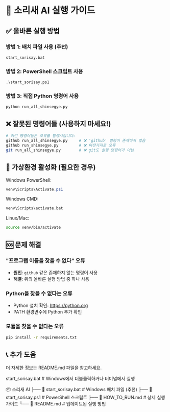 # 🚀 소리새 AI 실행 가이드

## ✅ 올바른 실행 방법

### 방법 1: 배치 파일 사용 (추천)

```
start_sorisay.bat
```

### 방법 2: PowerShell 스크립트 사용

```
.\start_sorisay.ps1
```

### 방법 3: 직접 Python 명령어 사용

```
python run_all_shinsegye.py
```

## ❌ 잘못된 명령어들 (사용하지 마세요!)

```bash
# 이런 명령어들은 오류를 발생시킵니다:
github run_all_shinsegye.py     # ❌ 'github' 명령어 존재하지 않음
github run_shinsegye.py         # ❌ 마찬가지로 오류
git run_all_shinsegye.py        # ❌ git도 실행 명령어가 아님
```

## 🔧 가상환경 활성화 (필요한 경우)

Windows PowerShell:

```powershell
venv\Scripts\Activate.ps1
```

Windows CMD:

```cmd
venv\Scripts\activate.bat
```

Linux/Mac:

```bash
source venv/bin/activate
```

## 🆘 문제 해결

### "프로그램 이름을 찾을 수 없다" 오류

- **원인**: `github` 같은 존재하지 않는 명령어 사용
- **해결**: 위의 올바른 실행 방법 중 하나 사용

### Python을 찾을 수 없다는 오류

- Python 설치 확인: <https://python.org>
- PATH 환경변수에 Python 추가 확인

### 모듈을 찾을 수 없다는 오류

```bash
pip install -r requirements.txt
```

## 📞 추가 도움

더 자세한 정보는 README.md 파일을 참고하세요.

start_sorisay.bat  # Windows에서 더블클릭하거나 터미널에서 실행

📦 소리새 AI
├── 🚀 start_sorisay.bat        # Windows 배치 파일 (추천)
├── 🔧 start_sorisay.ps1        # PowerShell 스크립트
├── 📖 HOW_TO_RUN.md            # 상세 실행 가이드
└── 📄 README.md                # 업데이트된 실행 방법
